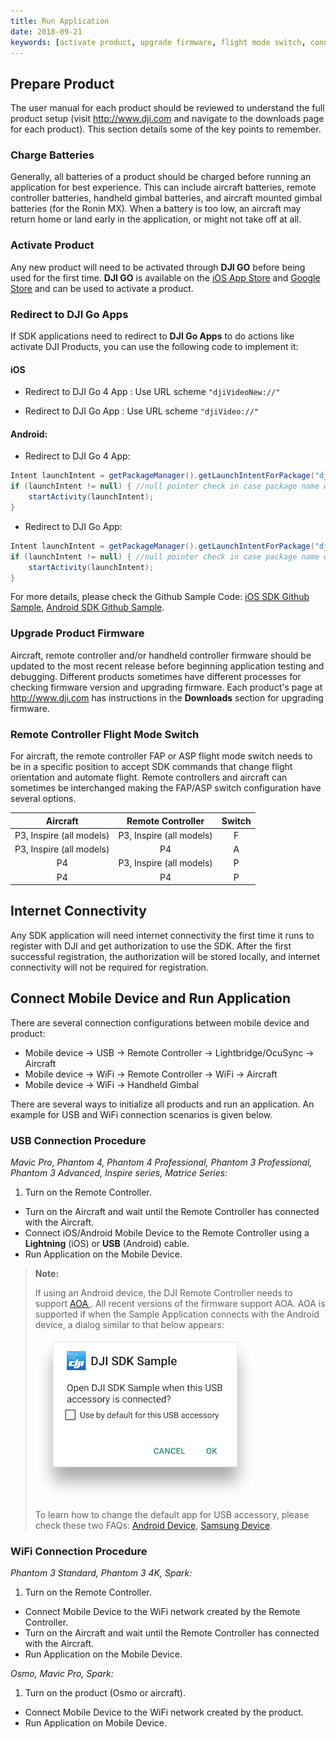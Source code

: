 ```yaml
---
title: Run Application
date: 2018-09-21
keywords: [activate product, upgrade firmware, flight mode switch, connection configuration]
---
```


## Prepare Product

The user manual for each product should be reviewed to understand the full product setup (visit <a href="http://www.dji.com" target="_blank">http://www.dji.com</a> and navigate to the downloads page for each product). This section details some of the key points to remember. 

### Charge Batteries

Generally, all batteries of a product should be charged before running an application for best experience. This can include aircraft batteries, remote controller batteries, handheld gimbal batteries, and aircraft mounted gimbal batteries (for the Ronin MX). When a battery is too low, an aircraft may return home or land early in the application, or might not take off at all.
            
### Activate Product

Any new product will need to be activated through **DJI GO** before being used for the first time. **DJI GO** is available on the <a href="https://itunes.apple.com/en/app/dji-pilot/id943780750?mt=8" target="_blank">iOS App Store</a> and <a href="https://play.google.com/store/apps/details?id=dji.pilot&hl=en" target="_blank"> Google Store</a> and can be used to activate a product.

### Redirect to DJI Go Apps

If SDK applications need to redirect to **DJI Go Apps** to do actions like activate DJI Products, you can use the following code to implement it:

#### iOS

- Redirect to DJI Go 4 App : Use URL scheme `"djiVideoNew://"`

- Redirect to DJI Go App : Use URL scheme `"djiVideo://"`

#### Android:

- Redirect to DJI Go 4 App: 

~~~java
Intent launchIntent = getPackageManager().getLaunchIntentForPackage("dji.go.v4");
if (launchIntent != null) { //null pointer check in case package name was not found
    startActivity(launchIntent); 
}
~~~

- Redirect to DJI Go App: 

~~~java
Intent launchIntent = getPackageManager().getLaunchIntentForPackage("dji.pilot");
if (launchIntent != null) { //null pointer check in case package name was not found
    startActivity(launchIntent);
}
~~~

For more details, please check the Github Sample Code: [iOS SDK Github Sample](https://github.com/dji-sdk/Mobile-SDK-iOS/blob/master/Sample%20Code/ObjcSampleCode/DJISdkDemo/Demo/AppRedirectGoViewController.m), [Android SDK Github Sample](https://github.com/dji-sdk/Mobile-SDK-Android/blob/master/Sample%20Code/app/src/main/java/com/dji/sdk/sample/internal/view/StartRedirectGoAcitivityView.java).

### Upgrade Product Firmware

Aircraft, remote controller and/or handheld controller firmware should be updated to the most recent release before beginning application testing and debugging. Different products sometimes have different processes for checking firmware version and upgrading firmware. Each product's page at <http://www.dji.com> has instructions in the **Downloads** section for upgrading firmware.

### Remote Controller Flight Mode Switch

For aircraft, the remote controller FAP or ASP flight mode switch needs to be in a specific position to accept SDK commands that change flight orientation and automate flight. Remote controllers and aircraft can sometimes be interchanged making the FAP/ASP switch configuration have several options.

|  Aircraft                |     Remote Controller    |  Switch  |
|:------------------------:|:------------------------:|:--------:|
| P3, Inspire (all models) | P3, Inspire (all models) |     F    |
| P3, Inspire (all models) | P4                       |     A    |
| P4                       | P3, Inspire (all models) |     P    |
| P4                       | P4                       |     P    |

## Internet Connectivity

Any SDK application will need internet connectivity the first time it runs to register with DJI and get authorization to use the SDK. After the first successful registration, the authorization will be stored locally, and internet connectivity will not be required for registration.

## Connect Mobile Device and Run Application

There are several connection configurations between mobile device and product:

* Mobile device -> USB -> Remote Controller -> Lightbridge/OcuSync -> Aircraft
* Mobile device -> WiFi -> Remote Controller -> WiFi -> Aircraft
* Mobile device -> WiFi -> Handheld Gimbal

There are several ways to initialize all products and run an application. An example for USB and WiFi connection scenarios is given below.

### USB Connection Procedure

_Mavic Pro, Phantom 4, Phantom 4 Professional, Phantom 3 Professional, Phantom 3 Advanced, Inspire series, Matrice Series:_

 1. Turn on the Remote Controller. 
 * Turn on the Aircraft and wait until the Remote Controller has connected with the Aircraft.
 * Connect iOS/Android Mobile Device to the Remote Controller using a **Lightning** (iOS) or **USB** (Android) cable.
 * Run Application on the Mobile Device.
   
> **Note:** 
> 
> If using an Android device, the DJI Remote Controller needs to support <a href="https://source.android.com/devices/accessories/protocol.html" target="_blank"> AOA </a>. All recent versions of the firmware support AOA. AOA is supported if when the Sample Application connects with the Android device, a dialog similar to that below appears:
> 
>  ![dialog](../images/application-development-workflow/android_dialog.png)
> 
> To learn how to change the default app for USB accessory, please check these two FAQs: [Android Device](../faq/index.html#How-do-I-reset-the-default-app-behavior-for-a-USB-Accessory-DJI-Product-on-Android-devices), [Samsung Device](../faq/index.html#How-do-I-reset-the-default-app-behavior-for-a-USB-Accessory-DJI-Product-on-Samsung-devices).
> 
  
### WiFi Connection Procedure

_Phantom 3 Standard, Phantom 3 4K, Spark:_

1. Turn on the Remote Controller.  
* Connect Mobile Device to the WiFi network created by the Remote Controller.
* Turn on the Aircraft and wait until the Remote Controller has connected with the Aircraft.
* Run Application on the Mobile Device.
  
_Osmo, Mavic Pro, Spark:_

1. Turn on the product (Osmo or aircraft).  
* Connect Mobile Device to the WiFi network created by the product.
* Run Application on Mobile Device.


